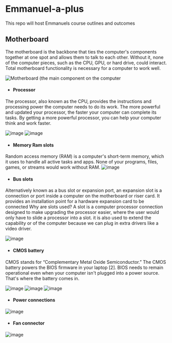 # Emmanuel-a-plus
This repo will host Emmanuels course outlines and outcomes

## Motherboard
The motherboard is the backbone that ties the computer's components together at one spot and allows them to talk to each other. Without it, none of the computer pieces, such as the CPU, GPU, or hard drive, could interact. Total motherboard functionality is necessary for a computer to work well.

![Motherboard (the main component on the computer](https://user-images.githubusercontent.com/55901714/164583091-d52f4276-2362-4ad9-9bd8-ce105f745d08.png)



- #### Processor

The processor, also known as the CPU, provides the instructions and processing power the computer needs to do its work. The more powerful and updated your processor, the faster your computer can complete its tasks. By getting a more powerful processor, you can help your computer think and work faster.

![image](https://user-images.githubusercontent.com/55901714/164584688-a017faa3-faeb-4b46-8e19-9f563e7a9206.png) ![image](https://user-images.githubusercontent.com/55901714/164584777-b56beed5-dcae-4ded-8bf3-20ac506d81c7.png)




- #### Memory Ram slots

Random access memory (RAM) is a computer's short-term memory, which it uses to handle all active tasks and apps. None of your programs, files, games, or streams would work without RAM.
![image](https://user-images.githubusercontent.com/55901714/164584426-790e8887-214e-4c7f-a997-ca891de9c4ea.png)



- #### Bus slots

Alternatively known as a bus slot or expansion port, an expansion slot is a connection or port inside a computer on the motherboard or riser card. It provides an installation point for a hardware expansion card to be connected
Why are slots used?
A slot is a computer processor connection designed to make upgrading the processor easier, where the user would only have to slide a processor into a slot. it is also used to extend the capability or of the computer because we can plug in extra drivers like a video driver.

![image](https://user-images.githubusercontent.com/55901714/164587039-d202fe4c-c43e-4c62-a6b0-e4414120ee83.png)


- #### CMOS battery

CMOS stands for “Complementary Metal Oxide Semiconductor.” The CMOS battery powers the BIOS firmware in your laptop [2]. BIOS needs to remain operational even when your computer isn't plugged into a power source. That's where the battery comes in.

![image](https://user-images.githubusercontent.com/55901714/164587574-bb61778b-0ede-4b34-96c2-cab98b2639cb.png) ![image](https://user-images.githubusercontent.com/55901714/164587748-27e7b473-788a-43ef-84f0-841af59838a2.png) ![image](https://user-images.githubusercontent.com/55901714/164587865-8743da13-234d-40b2-80b4-3461fd256350.png)



- #### Power connections

![image](https://user-images.githubusercontent.com/55901714/164589713-03611f63-a8cc-43eb-ba38-e3a1400d0a52.png)



- #### Fan connector

![image](https://user-images.githubusercontent.com/55901714/164621905-3c32c4e7-adbc-4714-99c4-f8243a1b6317.png)






